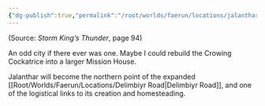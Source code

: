 ```yaml
---
{"dg-publish":true,"permalink":"/root/worlds/faerun/locations/jalanthar/"}
---
```




(Source: *Storm King’s Thunder*, page 94)

An odd city if there ever was one. Maybe I could rebuild the Crowing Cockatrice into a larger Mission House.

Jalanthar will become the northern point of the expanded [[Root/Worlds/Faerun/Locations/Delimbiyr Road\|Delimbiyr Road]], and one of the logistical links to its creation and homesteading.
